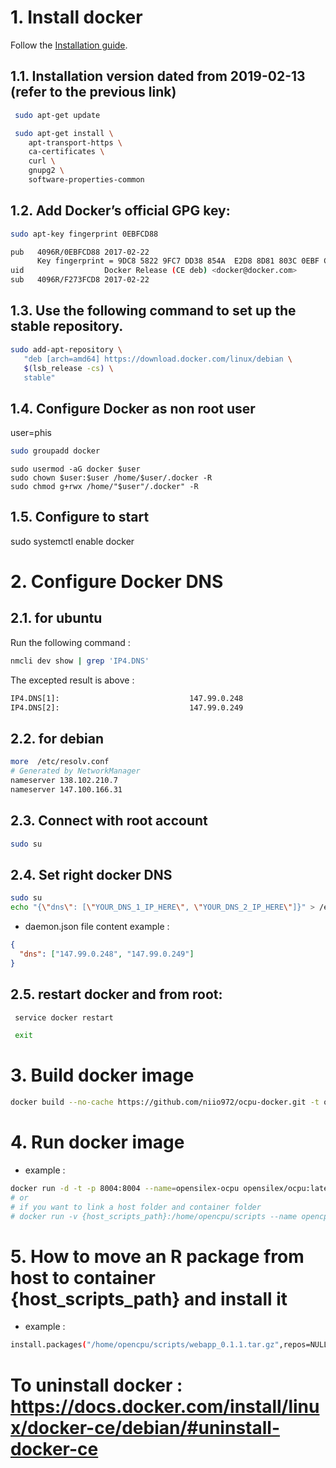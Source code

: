 # 1. Install docker 

Follow the [Installation guide](https://docs.docker.com/install/linux/docker-ce/debian/#install-docker-ce-1).

## 1.1. Installation version dated from 2019-02-13 (refer to the previous link)
```bash
 sudo apt-get update

 sudo apt-get install \
    apt-transport-https \
    ca-certificates \
    curl \
    gnupg2 \
    software-properties-common
```

## 1.2. Add Docker’s official GPG key:
```bash
sudo apt-key fingerprint 0EBFCD88

pub   4096R/0EBFCD88 2017-02-22
      Key fingerprint = 9DC8 5822 9FC7 DD38 854A  E2D8 8D81 803C 0EBF CD88
uid                  Docker Release (CE deb) <docker@docker.com>
sub   4096R/F273FCD8 2017-02-22
```

## 1.3. Use the following command to set up the stable repository.
```bash
sudo add-apt-repository \
   "deb [arch=amd64] https://download.docker.com/linux/debian \
   $(lsb_release -cs) \
   stable"
```

## 1.4. Configure Docker as non root user 
user=phis

```bash
sudo groupadd docker
```
```
sudo usermod -aG docker $user
sudo chown $user:$user /home/$user/.docker -R
sudo chmod g+rwx /home/"$user"/.docker" -R
```

## 1.5. Configure to start 
sudo systemctl enable docker

# 2. Configure Docker DNS 

## 2.1. for ubuntu

Run the following command :

```bash
nmcli dev show | grep 'IP4.DNS'
```

The excepted result is above :

```bash
IP4.DNS[1]:                             147.99.0.248
IP4.DNS[2]:                             147.99.0.249
```

## 2.2. for debian

```bash
more  /etc/resolv.conf
# Generated by NetworkManager
nameserver 138.102.210.7
nameserver 147.100.166.31
```

## 2.3. Connect with root account

```bash
sudo su
```

## 2.4. Set right docker DNS

```bash
sudo su
echo "{\"dns\": [\"YOUR_DNS_1_IP_HERE\", \"YOUR_DNS_2_IP_HERE\"]}" > /etc/docker/daemon.json
```

- daemon.json file content example :

```json
{
  "dns": ["147.99.0.248", "147.99.0.249"]
}
```

## 2.5. restart docker and from root:

```bash
 service docker restart

 exit
```

<!-- # Configure apache

sudo a2enmod proxy proxy_http


cd /etc/apache2/sites-available

nano opcu.conf

```bash
   <VirtualHost *:80>
      ServerName 138.102.159.37 # Adresse principale 
      ServerAlias 138.102.159.37 # Aliases du domaine, si l'adresse ou les adresses sont utilisée, on pointe au même endroit, facultatif
   # ServerAdmin postmaster@domaine1.example # Adresse email de l'admin du domaine, facultatif
      #DocumentRoot /var/www/domaine1.example # Répertoire où pointe le domaine
      ProxyPass / http://138.102.159.37:8004/
      ProxyPassReverse / http://138.102.159.37:8004/
      ProxyPreserveHost On
   </VirtualHost>
``` -->

# 3. Build docker image
```bash
docker build --no-cache https://github.com/niio972/ocpu-docker.git -t opensilex/ocpu
```

# 4. Run docker image

- example :

```bash
docker run -d -t -p 8004:8004 --name=opensilex-ocpu opensilex/ocpu:latest
# or
# if you want to link a host folder and container folder
# docker run -v {host_scripts_path}:/home/opencpu/scripts --name opencpu-server -t -p 8004:8004 opencpu/rstudio
```

# 5. How to move an R package from host to container {host_scripts_path} and install it

- example :

```bash
install.packages("/home/opencpu/scripts/webapp_0.1.1.tar.gz",repos=NULL,type ="source")
```

# To uninstall docker :  https://docs.docker.com/install/linux/docker-ce/debian/#uninstall-docker-ce